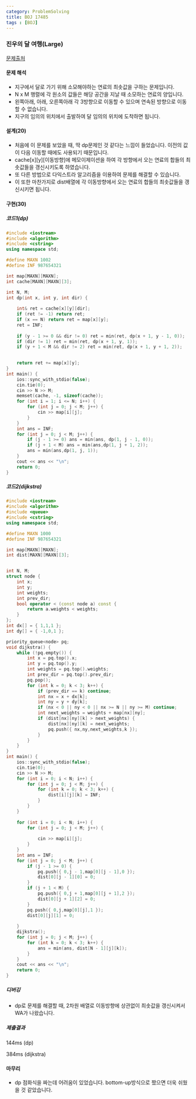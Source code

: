 ```yaml
---
category: ProblemSolving
title: BOJ 17485
tags : [BOJ]
---
```

### 진우의 달 여행(Large)
[문제출처](https://www.acmicpc.net/problem/17485)

#### 문제 해석

- 지구에서 달로 가기 위해 소모해야하는 연료의 최솟값을 구하는 문제입니다.
- N x M 행렬에 각 원소의 값들은 해당 공간을 지날 때 소모하는 연료의 양입니다.
- 왼쪽아래, 아래, 오른쪽아래 각 3방향으로 이동할 수 있으며 연속된 방향으로 이동할 수 없습니다.
- 지구의 임의의 위치에서 출발하여 달 임의의 위치에 도착하면 됩니다.

#### 설계(20)

- 처음에 이 문제를 보았을 때, 딱 dp문제인 것 같다는 느낌이 들었습니다. 이전의 값이 다음 이동할 때에도 사용되기 때문입니다.
- cache[x][y][이동방향]에 메모이제이션을 하여 각 방향에서 오는 연료의 합들의 최솟값들을 갱신시키도록 하였습니다.
- 또 다른 방법으로 다익스트라 알고리즘을 이용하여 문제를 해결할 수 있습니다.
- 이 또한 마찬가지로 dist배열에 각 이동방향에서 오는 연료의 합들의 최솟값들을 갱신시키면 됩니다.
    
#### 구현(30)

##### 코드1(dp)
```cpp
#include <iostream>
#include <algorithm>
#include <cstring>
using namespace std;

#define MAXN 1002
#define INF 987654321

int map[MAXN][MAXN];
int cache[MAXN][MAXN][3];

int N, M;
int dp(int x, int y, int dir) {
	
	int& ret = cache[x][y][dir];
	if (ret != -1) return ret;
	if (x == N) return ret = map[x][y];
	ret = INF;
	
	if (y - 1 >= 0 && dir != 0) ret = min(ret, dp(x + 1, y - 1, 0));
	if (dir != 1) ret = min(ret, dp(x + 1, y, 1));
	if (y + 1 < M && dir != 2) ret = min(ret, dp(x + 1, y + 1, 2));

	
	return ret += map[x][y];
}
int main() {
	ios::sync_with_stdio(false);
	cin.tie(0);
	cin >> N >> M;
	memset(cache, -1, sizeof(cache));
	for (int i = 1; i <= N; i++) {
		for (int j = 0; j < M; j++) {
			cin >> map[i][j];
		}
	}
	int ans = INF;
	for (int j = 0; j < M; j++) {
		if (j - 1 >= 0) ans = min(ans, dp(1, j - 1, 0));
		if (j + 1 < M) ans = min(ans,dp(1, j + 1, 2));
		ans = min(ans,dp(1, j, 1));
	}
	cout << ans << "\n";
	return 0;
}
```

##### 코드2(dijkstra)

```cpp
#include <iostream>
#include <algorithm>
#include <queue>
#include <cstring>
using namespace std;

#define MAXN 1000
#define INF 987654321

int map[MAXN][MAXN];
int dist[MAXN][MAXN][3];


int N, M;
struct node {
	int x;
	int y;
	int weights;
	int prev_dir;
	bool operator < (const node a) const {
		return a.weights < weights;
	}
};
int dx[] = { 1,1,1 };
int dy[] = { -1,0,1 };

priority_queue<node> pq;
void dijkstra() {
	while (!pq.empty()) {
		int x = pq.top().x;
		int y = pq.top().y;
		int weights = pq.top().weights;
		int prev_dir = pq.top().prev_dir;
		pq.pop();
		for (int k = 0; k < 3; k++) {
			if (prev_dir == k) continue;
			int nx = x + dx[k];
			int ny = y + dy[k];
			if (nx < 0 || ny < 0 || nx >= N || ny >= M) continue;
			int next_weights = weights + map[nx][ny];
			if (dist[nx][ny][k] > next_weights) {
				dist[nx][ny][k] = next_weights;
				pq.push({ nx,ny,next_weights,k });
			}
		}
	}
}
int main() {
	ios::sync_with_stdio(false);
	cin.tie(0);
	cin >> N >> M;
	for (int i = 0; i < N; i++) {
		for (int j = 0; j < M; j++) {
			for (int k = 0; k < 3; k++) {
				dist[i][j][k] = INF;
			}
		}
	}
	
	for (int i = 0; i < N; i++) {
		for (int j = 0; j < M; j++) {
			
			cin >> map[i][j];
		}
	}
	int ans = INF;
	for (int j = 0; j < M; j++) {
		if (j - 1 >= 0) {
			pq.push({ 0,j - 1,map[0][j - 1],0 });
			dist[0][j - 1][0] = 0;
		}
		if (j + 1 < M) {
			pq.push({ 0,j + 1,map[0][j + 1],2 });
			dist[0][j + 1][2] = 0;
		}
		pq.push({ 0,j,map[0][j],1 });
		dist[0][j][1] = 0;
		
	}
	dijkstra();
	for (int j = 0; j < M; j++) {
		for (int k = 0; k < 3; k++) {
			ans = min(ans, dist[N - 1][j][k]);
		}
	}
	cout << ans << "\n";
	return 0;
}

```
##### 디버깅   

- dp로 문제를 해결할 때, 2차원 배열로 이동방향에 상관없이 최솟값을 갱신시켜서 WA가 나왔습니다.
      
##### 제출결과

144ms (dp)

384ms (dijkstra)

#### 마무리

- dp 점화식을 짜는데 어려움이 있었습니다. bottom-up방식으로 짰으면 더욱 쉬웠을 것 같았습니다. 
